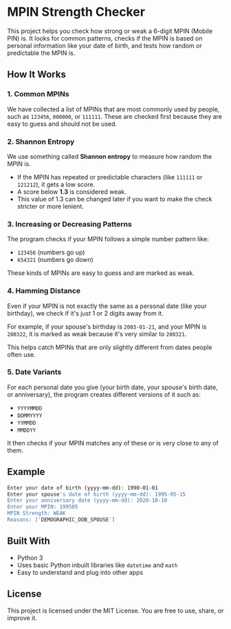 # MPIN Strength Checker

This project helps you check how strong or weak a 6-digit MPIN (Mobile PIN) is. It looks for common patterns, checks if the MPIN is based on personal information like your date of birth, and tests how random or predictable the MPIN is.


## How It Works

### 1. Common MPINs

We have collected a list of MPINs that are most commonly used by people, such as `123456`, `000000`, or `111111`. These are checked first because they are easy to guess and should not be used.



### 2. Shannon Entropy

We use something called **Shannon entropy** to measure how random the MPIN is.

* If the MPIN has repeated or predictable characters (like `111111` or `121212`), it gets a low score.
* A score below **1.3** is considered weak.
* This value of 1.3 can be changed later if you want to make the check stricter or more lenient.



### 3. Increasing or Decreasing Patterns

The program checks if your MPIN follows a simple number pattern like:

* `123456` (numbers go up)
* `654321` (numbers go down)

These kinds of MPINs are easy to guess and are marked as weak.



### 4. Hamming Distance

Even if your MPIN is not exactly the same as a personal date (like your birthday), we check if it's just 1 or 2 digits away from it.

For example, if your spouse's birthday is `2003-01-21`, and your MPIN is `200322`, it is marked as weak because it's very similar to `200321`.

This helps catch MPINs that are only slightly different from dates people often use.



### 5. Date Variants

For each personal date you give (your birth date, your spouse's birth date, or anniversary), the program creates different versions of it such as:

* `YYYYMMDD`
* `DDMMYYYY`
* `YYMMDD`
* `MMDDYY`

It then checks if your MPIN matches any of these or is very close to any of them.


## Example

```bash
Enter your date of birth (yyyy-mm-dd): 1990-01-01
Enter your spouse's date of birth (yyyy-mm-dd): 1995-05-15
Enter your anniversary date (yyyy-mm-dd): 2020-10-10
Enter your MPIN: 199505
MPIN Strength: WEAK
Reasons: ['DEMOGRAPHIC_DOB_SPOUSE']
```

## Built With

* Python 3
* Uses basic Python inbuilt libraries like `datetime` and `math`
* Easy to understand and plug into other apps


## License

This project is licensed under the MIT License. You are free to use, share, or improve it.

